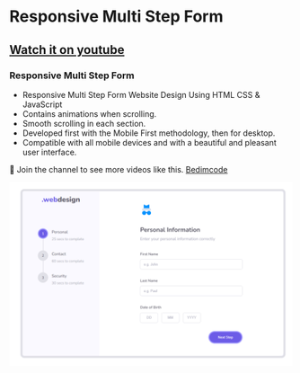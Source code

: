 # Responsive Multi Step Form
## [Watch it on youtube](https://youtu.be/JFQAUjpyUpk)
### Responsive Multi Step Form

- Responsive Multi Step Form Website Design Using HTML CSS & JavaScript
- Contains animations when scrolling.
- Smooth scrolling in each section.
- Developed first with the Mobile First methodology, then for desktop.
- Compatible with all mobile devices and with a beautiful and pleasant user interface.

💙 Join the channel to see more videos like this. [Bedimcode](https://www.youtube.com/@Bedimcode)

![preview img](/thumnail.png)